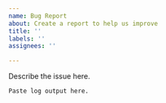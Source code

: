 ```yaml
---
name: Bug Report
about: Create a report to help us improve
title: ''
labels: ''
assignees: ''

---
```


Describe the issue here.

```
Paste log output here.
```
